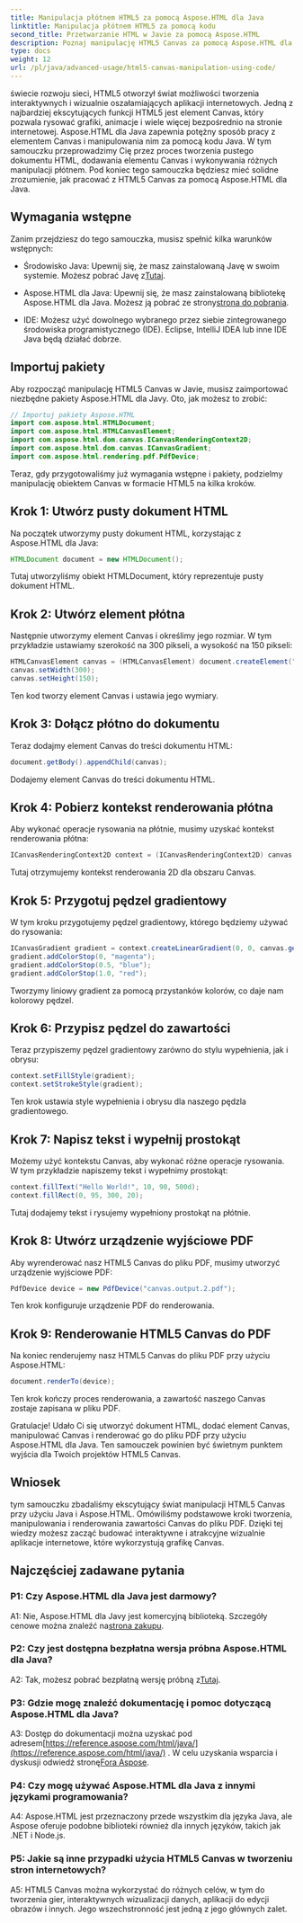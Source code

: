 ```yaml
---
title: Manipulacja płótnem HTML5 za pomocą Aspose.HTML dla Java
linktitle: Manipulacja płótnem HTML5 za pomocą kodu
second_title: Przetwarzanie HTML w Javie za pomocą Aspose.HTML
description: Poznaj manipulację HTML5 Canvas za pomocą Aspose.HTML dla Java. Twórz interaktywne grafiki z instrukcjami krok po kroku.
type: docs
weight: 12
url: /pl/java/advanced-usage/html5-canvas-manipulation-using-code/
---
```

świecie rozwoju sieci, HTML5 otworzył świat możliwości tworzenia interaktywnych i wizualnie oszałamiających aplikacji internetowych. Jedną z najbardziej ekscytujących funkcji HTML5 jest element Canvas, który pozwala rysować grafiki, animacje i wiele więcej bezpośrednio na stronie internetowej. Aspose.HTML dla Java zapewnia potężny sposób pracy z elementem Canvas i manipulowania nim za pomocą kodu Java. W tym samouczku przeprowadzimy Cię przez proces tworzenia pustego dokumentu HTML, dodawania elementu Canvas i wykonywania różnych manipulacji płótnem. Pod koniec tego samouczka będziesz mieć solidne zrozumienie, jak pracować z HTML5 Canvas za pomocą Aspose.HTML dla Java.

## Wymagania wstępne

Zanim przejdziesz do tego samouczka, musisz spełnić kilka warunków wstępnych:

-  Środowisko Java: Upewnij się, że masz zainstalowaną Javę w swoim systemie. Możesz pobrać Javę z[Tutaj](https://www.java.com/download/).

-  Aspose.HTML dla Java: Upewnij się, że masz zainstalowaną bibliotekę Aspose.HTML dla Java. Możesz ją pobrać ze strony[strona do pobrania](https://releases.aspose.com/html/java/).

- IDE: Możesz użyć dowolnego wybranego przez siebie zintegrowanego środowiska programistycznego (IDE). Eclipse, IntelliJ IDEA lub inne IDE Java będą działać dobrze.

## Importuj pakiety

Aby rozpocząć manipulację HTML5 Canvas w Javie, musisz zaimportować niezbędne pakiety Aspose.HTML dla Javy. Oto, jak możesz to zrobić:

```java
// Importuj pakiety Aspose.HTML
import com.aspose.html.HTMLDocument;
import com.aspose.html.HTMLCanvasElement;
import com.aspose.html.dom.canvas.ICanvasRenderingContext2D;
import com.aspose.html.dom.canvas.ICanvasGradient;
import com.aspose.html.rendering.pdf.PdfDevice;
```

Teraz, gdy przygotowaliśmy już wymagania wstępne i pakiety, podzielmy manipulację obiektem Canvas w formacie HTML5 na kilka kroków.

## Krok 1: Utwórz pusty dokument HTML

Na początek utworzymy pusty dokument HTML, korzystając z Aspose.HTML dla Java:

```java
HTMLDocument document = new HTMLDocument();
```

Tutaj utworzyliśmy obiekt HTMLDocument, który reprezentuje pusty dokument HTML.

## Krok 2: Utwórz element płótna

Następnie utworzymy element Canvas i określimy jego rozmiar. W tym przykładzie ustawiamy szerokość na 300 pikseli, a wysokość na 150 pikseli:

```java
HTMLCanvasElement canvas = (HTMLCanvasElement) document.createElement("canvas");
canvas.setWidth(300);
canvas.setHeight(150);
```

Ten kod tworzy element Canvas i ustawia jego wymiary.

## Krok 3: Dołącz płótno do dokumentu

Teraz dodajmy element Canvas do treści dokumentu HTML:

```java
document.getBody().appendChild(canvas);
```

Dodajemy element Canvas do treści dokumentu HTML.

## Krok 4: Pobierz kontekst renderowania płótna

Aby wykonać operacje rysowania na płótnie, musimy uzyskać kontekst renderowania płótna:

```java
ICanvasRenderingContext2D context = (ICanvasRenderingContext2D) canvas.getContext("2d");
```

Tutaj otrzymujemy kontekst renderowania 2D dla obszaru Canvas.

## Krok 5: Przygotuj pędzel gradientowy

W tym kroku przygotujemy pędzel gradientowy, którego będziemy używać do rysowania:

```java
ICanvasGradient gradient = context.createLinearGradient(0, 0, canvas.getWidth(), 0);
gradient.addColorStop(0, "magenta");
gradient.addColorStop(0.5, "blue");
gradient.addColorStop(1.0, "red");
```

Tworzymy liniowy gradient za pomocą przystanków kolorów, co daje nam kolorowy pędzel.

## Krok 6: Przypisz pędzel do zawartości

Teraz przypiszemy pędzel gradientowy zarówno do stylu wypełnienia, jak i obrysu:

```java
context.setFillStyle(gradient);
context.setStrokeStyle(gradient);
```

Ten krok ustawia style wypełnienia i obrysu dla naszego pędzla gradientowego.

## Krok 7: Napisz tekst i wypełnij prostokąt

Możemy użyć kontekstu Canvas, aby wykonać różne operacje rysowania. W tym przykładzie napiszemy tekst i wypełnimy prostokąt:

```java
context.fillText("Hello World!", 10, 90, 500d);
context.fillRect(0, 95, 300, 20);
```

Tutaj dodajemy tekst i rysujemy wypełniony prostokąt na płótnie.

## Krok 8: Utwórz urządzenie wyjściowe PDF

Aby wyrenderować nasz HTML5 Canvas do pliku PDF, musimy utworzyć urządzenie wyjściowe PDF:

```java
PdfDevice device = new PdfDevice("canvas.output.2.pdf");
```

Ten krok konfiguruje urządzenie PDF do renderowania.

## Krok 9: Renderowanie HTML5 Canvas do PDF

Na koniec renderujemy nasz HTML5 Canvas do pliku PDF przy użyciu Aspose.HTML:

```java
document.renderTo(device);
```

Ten krok kończy proces renderowania, a zawartość naszego Canvas zostaje zapisana w pliku PDF.

Gratulacje! Udało Ci się utworzyć dokument HTML, dodać element Canvas, manipulować Canvas i renderować go do pliku PDF przy użyciu Aspose.HTML dla Java. Ten samouczek powinien być świetnym punktem wyjścia dla Twoich projektów HTML5 Canvas.

## Wniosek

tym samouczku zbadaliśmy ekscytujący świat manipulacji HTML5 Canvas przy użyciu Java i Aspose.HTML. Omówiliśmy podstawowe kroki tworzenia, manipulowania i renderowania zawartości Canvas do pliku PDF. Dzięki tej wiedzy możesz zacząć budować interaktywne i atrakcyjne wizualnie aplikacje internetowe, które wykorzystują grafikę Canvas.

## Najczęściej zadawane pytania

### P1: Czy Aspose.HTML dla Java jest darmowy?

 A1: Nie, Aspose.HTML dla Javy jest komercyjną biblioteką. Szczegóły cenowe można znaleźć na[strona zakupu](https://purchase.aspose.com/buy).

### P2: Czy jest dostępna bezpłatna wersja próbna Aspose.HTML dla Java?

 A2: Tak, możesz pobrać bezpłatną wersję próbną z[Tutaj](https://releases.aspose.com/).

### P3: Gdzie mogę znaleźć dokumentację i pomoc dotyczącą Aspose.HTML dla Java?

 A3: Dostęp do dokumentacji można uzyskać pod adresem[https://reference.aspose.com/html/java/](https://reference.aspose.com/html/java/) . W celu uzyskania wsparcia i dyskusji odwiedź stronę[Fora Aspose](https://forum.aspose.com/).

### P4: Czy mogę używać Aspose.HTML dla Java z innymi językami programowania?

A4: Aspose.HTML jest przeznaczony przede wszystkim dla języka Java, ale Aspose oferuje podobne biblioteki również dla innych języków, takich jak .NET i Node.js.

### P5: Jakie są inne przypadki użycia HTML5 Canvas w tworzeniu stron internetowych?

A5: HTML5 Canvas można wykorzystać do różnych celów, w tym do tworzenia gier, interaktywnych wizualizacji danych, aplikacji do edycji obrazów i innych. Jego wszechstronność jest jedną z jego głównych zalet.
